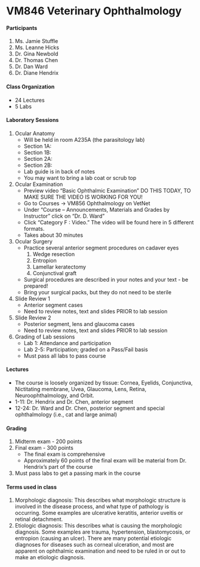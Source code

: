 # VM846 Veterinary Ophthalmology

#### Participants

1. Ms. Jamie Stuffle
2. Ms. Leanne Hicks
3. Dr. Gina Newbold
4. Dr. Thomas Chen
5. Dr. Dan Ward
6. Dr. Diane Hendrix

#### Class Organization

* 24 Lectures
* 5 Labs

#### Laboratory Sessions

1. Ocular Anatomy
   * Will be held in room A235A \(the parasitology lab\)
   * Section 1A: 
   * Section 1B:
   * Section 2A:
   * Section 2B:
   * Lab guide is in back of notes
   * You may want to bring a lab coat or scrub top
2. Ocular Examination
   * Preview video “Basic Ophthalmic Examination” DO THIS TODAY, TO MAKE SURE THE VIDEO IS WORKING FOR YOU!
   * Go to Courses -&gt; VM856 Ophthalmology on VetNet
   * Under “Course – Announcements, Materials and Grades by Instructor” click on “Dr. D. Ward”
   * Click “Category F : Video.” The video will be found here in 5 different formats.
   * Takes about 30 minutes
3. Ocular Surgery
   * Practice several anterior segment procedures on cadaver eyes
     1. Wedge resection
     2. Entropion
     3. Lamellar keratectomy
     4. Conjunctival graft
   * Surgical procedures are described in your notes and your text - be prepared!
   * Bring your surgical packs, but they do not need to be sterile
4. Slide Review 1
   * Anterior segment cases
   * Need to review notes, text and slides PRIOR to lab session
5. Slide Review 2
   * Posterior segment, lens and glaucoma cases
   * Need to review notes, text and slides PRIOR to lab session
6. Grading of Lab sessions
   * Lab 1: Attendance and participation
   * Lab 2-5: Participation; graded on a Pass/Fail basis
   * Must pass all labs to pass course

#### Lectures

* The course is loosely organized by tissue: Cornea, Eyelids, Conjunctiva, Nictitating membrane, Uvea, Glaucoma, Lens, Retina, Neuroophthalmology, and Orbit.
* 1-11: Dr. Hendrix and Dr. Chen, anterior segment
* 12-24: Dr. Ward and Dr. Chen, posterior segment and special ophthalmology \(i.e., cat and large animal\) 

#### Grading

1. Midterm exam - 200 points
2. Final exam - 300 points
   * The final exam is comprehensive
   * Approximately 60 points of the final exam will be material from Dr. Hendrix’s part of the course
3. Must pass labs to get a passing mark in the course

#### Terms used in class

1. Morphologic diagnosis: This describes what morphologic structure is involved in the disease process, and what type of pathology is occurring. Some examples are ulcerative keratitis, anterior uveitis or retinal detachment. 
2. Etiologic diagnosis: This describes what is causing the morphologic diagnosis. Some examples are trauma, hypertension, blastomycosis, or entropion \(causing an ulcer\). There are many potential etiologic diagnoses for diseases such as corneal ulceration, and most are apparent on ophthalmic examination and need to be ruled in or out to make an etiologic diagnosis.




